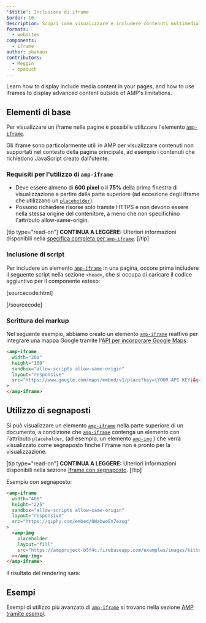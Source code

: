 ```yaml
---
'$title': Inclusione di iframe
$order: 10
description: Scopri come visualizzare e includere contenuti multimediali nelle tue pagine e come utilizzare iframe per visualizzare contenuti avanzati superando le limitazioni di AMP.
formats:
  - websites
components:
  - iframe
author: pbakaus
contributors:
  - Meggin
  - bpaduch
---
```


Learn how to display include media content in your pages, and how to use iframes to display advanced content outside of AMP's limitations.

## Elementi di base

Per visualizzare un iframe nelle pagine è possibile utilizzare l'elemento [`amp-iframe`](../../../../documentation/components/reference/amp-iframe.md).

Gli iframe sono particolarmente utili in AMP per visualizzare contenuti non supportati nel contesto della pagina principale, ad esempio i contenuti che richiedono JavaScript creato dall'utente.

### Requisiti per l'utilizzo di `amp-iframe`

- Deve essere almeno di **600 pixel** o il **75%** della prima finestra di visualizzazione a partire dalla parte superiore (ad eccezione degli iframe che utilizzano un [`placeholder`](#using-placeholders)).
- Possono richiedere risorse solo tramite HTTPS e non devono essere nella stessa origine del contenitore, a meno che non specifichino l'attributo allow-same-origin.

[tip type="read-on"] **CONTINUA A LEGGERE:** Ulteriori informazioni disponibili nella [specifica completa per `amp-iframe`](../../../../documentation/components/reference/amp-iframe.md). [/tip]

### Inclusione di script

Per includere un elemento [`amp-iframe`](../../../../documentation/components/reference/amp-iframe.md) in una pagina, occore prima includere il seguente script nella sezione `<head>`, che si occupa di caricare il codice aggiuntivo per il componente esteso:

[sourcecode:html]

<script async custom-element="amp-iframe"
  src="https://ampjs.org/v0/amp-iframe-0.1.js"></script>

[/sourcecode]

### Scrittura dei markup

Nel seguente esempio, abbiamo creato un elemento [`amp-iframe`](../../../../documentation/components/reference/amp-iframe.md) reattivo per integrare una mappa Google tramite l'[API per incorporare Google Maps](https://developers.google.com/maps/documentation/embed/guide):

```html
<amp-iframe
  width="200"
  height="100"
  sandbox="allow-scripts allow-same-origin"
  layout="responsive"
  src="https://www.google.com/maps/embed/v1/place?key={YOUR API KEY}&q=europe"
>
</amp-iframe>
```

## Utilizzo di segnaposti <a name="using-placeholders"></a>

Si può visualizzare un elemento [`amp-iframe`](../../../../documentation/components/reference/amp-iframe.md) nella parte superiore di un documento, a condizione che [`amp-iframe`](../../../../documentation/components/reference/amp-iframe.md) contenga un elemento con l'attributo `placeholder`, (ad esempio, un elemento [`amp-img`](../../../../documentation/components/reference/amp-img.md) ) che verrà visualizzato come segnaposto finché l'iframe non è pronto per la visualizzazione.

[tip type="read-on"] **CONTINUA A LEGGERE:** Ulteriori informazioni disponibili nella sezione [Iframe con segnaposto](../../../../documentation/components/reference/amp-iframe.md#iframe-with-placeholder). [/tip]

Esempio con segnaposto:

```html
<amp-iframe
  width="400"
  height="225"
  sandbox="allow-scripts allow-same-origin"
  layout="responsive"
  src="https://giphy.com/embed/OWabwoEn7ezug"
>
  <amp-img
    placeholder
    layout="fill"
    src="https://ampproject-b5f4c.firebaseapp.com/examples/images/kittens-biting.jpg"
  ></amp-img>
</amp-iframe>
```

Il risultato del rendering sarà:

<amp-iframe width="400" height="225" sandbox="allow-scripts allow-same-origin" layout="responsive" src="https://giphy.com/embed/OWabwoEn7ezug"><amp-img placeholder layout="fill" src="https://ampproject-b5f4c.firebaseapp.com/examples/images/kittens-biting.jpg"></amp-img></amp-iframe>

## Esempi

Esempi di utilizzo più avanzato di [`amp-iframe`](../../../../documentation/components/reference/amp-iframe.md) si trovano nella sezione [AMP tramite esempi](../../../../documentation/examples/documentation/amp-iframe.html).
